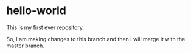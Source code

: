 # hello-world
This is my first ever repository.


So, I am making changes to this branch and then I will merge it with the master branch.
